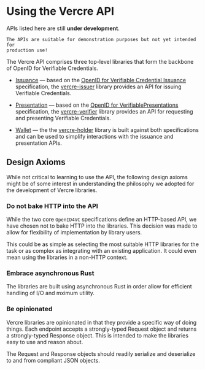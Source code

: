 # Using the Vercre API

<div class="warning">
    APIs listed here are still <strong>under development</strong>.

    The APIs are suitable for demonstration purposes but not yet intended for 
    production use!
</div>

The Vercre API comprises three top-level libraries that form the backbone of OpenID 
for Verifiable Credentials.

- [Issuance](./issuance/index.md) — based on the [OpenID for Verifiable Credential Issuance]
  specification, the [vercre-issuer] library provides an API for issuing Verifiable 
  Credentials.

- [Presentation](./presentation/index.md) — based on the [OpenID for VerifiablePresentations]
  specification, the [vercre-verifier] library provides an API for  requesting and presenting 
  Verifiable Credentials.

- [Wallet](./wallet/index.md) — the the [vercre-holder] library is built against both
  specifications and can be used to simplify interactions with the issuance and 
  presentation APIs.

## Design Axioms

While not critical to learning to use the API, the following design axioms might be of
some interest in understanding the philosophy we adopted for the development of Vercre
libraries.

### Do not bake HTTP into the API

While the two core `OpenID4VC` specifications define an HTTP-based API, we have chosen 
not to bake HTTP into the libraries. This decision was made to allow for flexibility of
implementation by library users. 

This could be as simple as selecting the most suitable  HTTP libraries for the task
or as complex as integrating with an existing application. It could even mean using
the libraries in a non-HTTP context.

### Embrace asynchronous Rust

The libraries are built using asynchronous Rust in order allow for efficient handling
of I/O and mximum utility.

### Be opinionated

Vercre libraries are opinionated in that they provide a specific way of doing things.
Each endpoint accepts a strongly-typed Request object and returns a strongly-typed
Response object. This is intended to make the libraries easy to use and reason
about.

The Request and Response objects should readily serialize and deserialize to and 
from compliant JSON objects.

[OpenID for Verifiable Credential Issuance]: https://openid.net/specs/openid-4-verifiable-credential-issuance-1_0.html
[OpenID for VerifiablePresentations]: https://openid.net/specs/openid-4-verifiable-presentations-1_0.html
[vercre-issuer]: https://github.com/vercre/vercre/tree/main/vercre-issuer
[vercre-verifier]: https://github.com/vercre/vercre/tree/main/vercre-verifier
[vercre-holder]: https://github.com/vercre/vercre/tree/main/vercre-holder